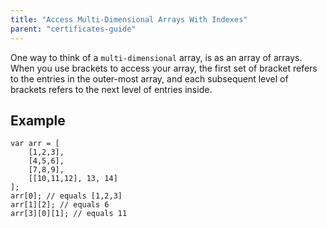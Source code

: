 ```yaml
---
title: "Access Multi-Dimensional Arrays With Indexes"
parent: "certificates-guide"
---
```


One way to think of a `multi-dimensional` array, is as an array of arrays. When you use brackets to access your array, the first set of bracket refers to the entries in the outer-most array, and each subsequent level of brackets refers to the next level of entries inside.

## Example

    var arr = [
        [1,2,3],
        [4,5,6],
        [7,8,9],
        [[10,11,12], 13, 14]
    ];
    arr[0]; // equals [1,2,3]
    arr[1][2]; // equals 6
    arr[3][0][1]; // equals 11

